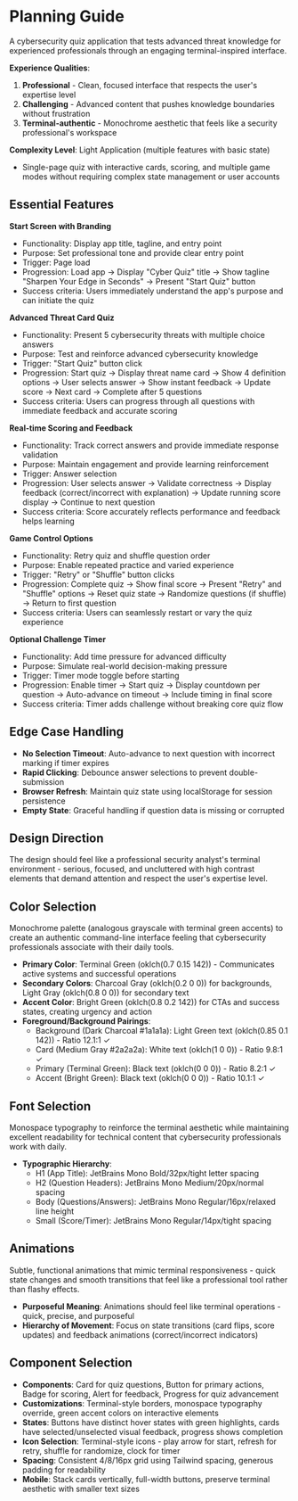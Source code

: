 # Planning Guide

A cybersecurity quiz application that tests advanced threat knowledge for experienced professionals through an engaging terminal-inspired interface.

**Experience Qualities**: 
1. **Professional** - Clean, focused interface that respects the user's expertise level
2. **Challenging** - Advanced content that pushes knowledge boundaries without frustration
3. **Terminal-authentic** - Monochrome aesthetic that feels like a security professional's workspace

**Complexity Level**: Light Application (multiple features with basic state)
- Single-page quiz with interactive cards, scoring, and multiple game modes without requiring complex state management or user accounts

## Essential Features

**Start Screen with Branding**
- Functionality: Display app title, tagline, and entry point
- Purpose: Set professional tone and provide clear entry point
- Trigger: Page load
- Progression: Load app → Display "Cyber Quiz" title → Show tagline "Sharpen Your Edge in Seconds" → Present "Start Quiz" button
- Success criteria: Users immediately understand the app's purpose and can initiate the quiz

**Advanced Threat Card Quiz**
- Functionality: Present 5 cybersecurity threats with multiple choice answers
- Purpose: Test and reinforce advanced cybersecurity knowledge
- Trigger: "Start Quiz" button click
- Progression: Start quiz → Display threat name card → Show 4 definition options → User selects answer → Show instant feedback → Update score → Next card → Complete after 5 questions
- Success criteria: Users can progress through all questions with immediate feedback and accurate scoring

**Real-time Scoring and Feedback**
- Functionality: Track correct answers and provide immediate response validation
- Purpose: Maintain engagement and provide learning reinforcement
- Trigger: Answer selection
- Progression: User selects answer → Validate correctness → Display feedback (correct/incorrect with explanation) → Update running score display → Continue to next question
- Success criteria: Score accurately reflects performance and feedback helps learning

**Game Control Options**
- Functionality: Retry quiz and shuffle question order
- Purpose: Enable repeated practice and varied experience
- Trigger: "Retry" or "Shuffle" button clicks
- Progression: Complete quiz → Show final score → Present "Retry" and "Shuffle" options → Reset quiz state → Randomize questions (if shuffle) → Return to first question
- Success criteria: Users can seamlessly restart or vary the quiz experience

**Optional Challenge Timer**
- Functionality: Add time pressure for advanced difficulty
- Purpose: Simulate real-world decision-making pressure
- Trigger: Timer mode toggle before starting
- Progression: Enable timer → Start quiz → Display countdown per question → Auto-advance on timeout → Include timing in final score
- Success criteria: Timer adds challenge without breaking core quiz flow

## Edge Case Handling

- **No Selection Timeout**: Auto-advance to next question with incorrect marking if timer expires
- **Rapid Clicking**: Debounce answer selections to prevent double-submission
- **Browser Refresh**: Maintain quiz state using localStorage for session persistence
- **Empty State**: Graceful handling if question data is missing or corrupted

## Design Direction

The design should feel like a professional security analyst's terminal environment - serious, focused, and uncluttered with high contrast elements that demand attention and respect the user's expertise level.

## Color Selection

Monochrome palette (analogous grayscale with terminal green accents) to create an authentic command-line interface feeling that cybersecurity professionals associate with their daily tools.

- **Primary Color**: Terminal Green (oklch(0.7 0.15 142)) - Communicates active systems and successful operations
- **Secondary Colors**: Charcoal Gray (oklch(0.2 0 0)) for backgrounds, Light Gray (oklch(0.8 0 0)) for secondary text
- **Accent Color**: Bright Green (oklch(0.8 0.2 142)) for CTAs and success states, creating urgency and action
- **Foreground/Background Pairings**: 
  - Background (Dark Charcoal #1a1a1a): Light Green text (oklch(0.85 0.1 142)) - Ratio 12.1:1 ✓
  - Card (Medium Gray #2a2a2a): White text (oklch(1 0 0)) - Ratio 9.8:1 ✓
  - Primary (Terminal Green): Black text (oklch(0 0 0)) - Ratio 8.2:1 ✓
  - Accent (Bright Green): Black text (oklch(0 0 0)) - Ratio 10.1:1 ✓

## Font Selection

Monospace typography to reinforce the terminal aesthetic while maintaining excellent readability for technical content that cybersecurity professionals work with daily.

- **Typographic Hierarchy**: 
  - H1 (App Title): JetBrains Mono Bold/32px/tight letter spacing
  - H2 (Question Headers): JetBrains Mono Medium/20px/normal spacing  
  - Body (Questions/Answers): JetBrains Mono Regular/16px/relaxed line height
  - Small (Score/Timer): JetBrains Mono Regular/14px/tight spacing

## Animations

Subtle, functional animations that mimic terminal responsiveness - quick state changes and smooth transitions that feel like a professional tool rather than flashy effects.

- **Purposeful Meaning**: Animations should feel like terminal operations - quick, precise, and purposeful
- **Hierarchy of Movement**: Focus on state transitions (card flips, score updates) and feedback animations (correct/incorrect indicators)

## Component Selection

- **Components**: Card for quiz questions, Button for primary actions, Badge for scoring, Alert for feedback, Progress for quiz advancement
- **Customizations**: Terminal-style borders, monospace typography override, green accent colors on interactive elements
- **States**: Buttons have distinct hover states with green highlights, cards have selected/unselected visual feedback, progress shows completion
- **Icon Selection**: Terminal-style icons - play arrow for start, refresh for retry, shuffle for randomize, clock for timer
- **Spacing**: Consistent 4/8/16px grid using Tailwind spacing, generous padding for readability
- **Mobile**: Stack cards vertically, full-width buttons, preserve terminal aesthetic with smaller text sizes